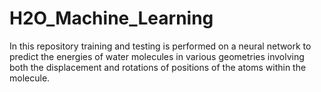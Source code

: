 # H2O_Machine_Learning
In this repository training and testing is performed on a neural network to predict the energies of water molecules in various geometries involving both the displacement and rotations of positions of the atoms within the molecule.
